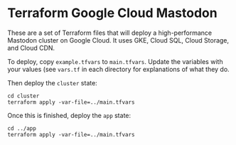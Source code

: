 # Terraform Google Cloud Mastodon

These are a set of Terraform files that will deploy a high-performance Mastodon cluster
on Google Cloud. It uses GKE, Cloud SQL, Cloud Storage, and Cloud CDN.

To deploy, copy `example.tfvars` to `main.tfvars`. Update the variables with your values
(see `vars.tf` in each directory for explanations of what they do.

Then deploy the `cluster` state:

```commandline
cd cluster
terraform apply -var-file=../main.tfvars
```

Once this is finished, deploy the `app` state:
```commandline
cd ../app
terraform apply -var-file=../main.tfvars
```